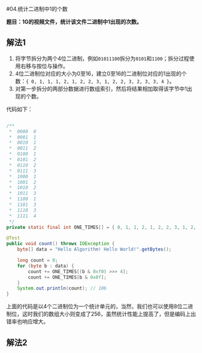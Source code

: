 #04.统计二进制中1的个数

**题目：1G的视频文件，统计该文件二进制中1出现的次数。**

## 解法1

1. 将字节拆分为两个4位二进制，例如`01011100`拆分为`0101`和`1100`；拆分过程使用右移与按位与操作。
2. 4位二进制位对应的大小为0至16，建立0至16的二进制位对应的1出现的个数：`{ 0, 1, 1, 1, 2, 1, 2, 2, 3, 1, 2, 2, 3, 2, 3, 3, 4 }`。
3. 对第一步拆分的两部分数据进行数组索引，然后将结果相加取得该字节中1出现的个数。

代码如下：
```Java

/**
 *  0000  0
 *  0001  1
 *  0010  1
 *  0011  2
 *  0100  1
 *  0101  2
 *  0110  2
 *  0111  3
 *  1000  1
 *  1001  2
 *  1010  2
 *  1011  3
 *  1100  1
 *  1101  3
 *  1110  3
 *  1111  4
 */
private static final int ONE_TIMES[] = { 0, 1, 1, 2, 1, 2, 2, 3, 1, 2, 2, 3, 2, 3, 3, 4 };

@Test
public void count() throws IOException {
	byte[] data = "Hello Algorithm! Hello World!".getBytes();

	long count = 0;
	for (byte b : data) {
		count += ONE_TIMES[(b & 0xf0) >>> 4];
		count += ONE_TIMES[b & 0x0f];
	}
	System.out.println(count); // 106
}
```

上面的代码是以4个二进制位为一个统计单元的，当然，我们也可以使用8位二进制位，这时我们的数组大小则变成了256，虽然统计性能上提高了，但是编码上出错率也响应增大。

## 解法2